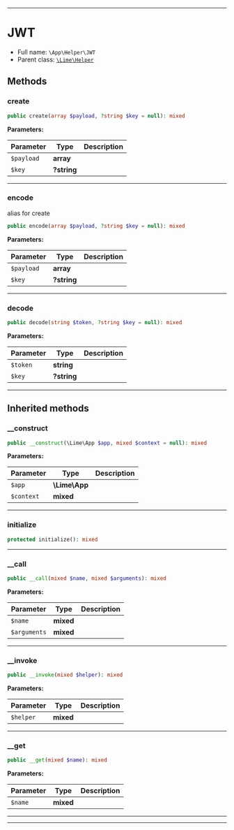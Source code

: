 ***

# JWT





* Full name: `\App\Helper\JWT`
* Parent class: [`\Lime\Helper`](../../Lime/Helper.md)




## Methods


### create



```php
public create(array $payload, ?string $key = null): mixed
```








**Parameters:**

| Parameter | Type | Description |
|-----------|------|-------------|
| `$payload` | **array** |  |
| `$key` | **?string** |  |




***

### encode

alias for create

```php
public encode(array $payload, ?string $key = null): mixed
```








**Parameters:**

| Parameter | Type | Description |
|-----------|------|-------------|
| `$payload` | **array** |  |
| `$key` | **?string** |  |




***

### decode



```php
public decode(string $token, ?string $key = null): mixed
```








**Parameters:**

| Parameter | Type | Description |
|-----------|------|-------------|
| `$token` | **string** |  |
| `$key` | **?string** |  |




***


## Inherited methods


### __construct



```php
public __construct(\Lime\App $app, mixed $context = null): mixed
```








**Parameters:**

| Parameter | Type | Description |
|-----------|------|-------------|
| `$app` | **\Lime\App** |  |
| `$context` | **mixed** |  |




***

### initialize



```php
protected initialize(): mixed
```











***

### __call



```php
public __call(mixed $name, mixed $arguments): mixed
```








**Parameters:**

| Parameter | Type | Description |
|-----------|------|-------------|
| `$name` | **mixed** |  |
| `$arguments` | **mixed** |  |




***

### __invoke



```php
public __invoke(mixed $helper): mixed
```








**Parameters:**

| Parameter | Type | Description |
|-----------|------|-------------|
| `$helper` | **mixed** |  |




***

### __get



```php
public __get(mixed $name): mixed
```








**Parameters:**

| Parameter | Type | Description |
|-----------|------|-------------|
| `$name` | **mixed** |  |




***


***

